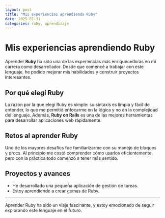 ```yaml
---
layout: post
title: "Mis experiencias aprendiendo Ruby"
date: 2025-01-31
categories: ruby, aprendizaje
---
```


# Mis experiencias aprendiendo Ruby

Aprender **Ruby** ha sido una de las experiencias más enriquecedoras en mi carrera como desarrollador. Desde que comencé a trabajar con este lenguaje, he podido mejorar mis habilidades y construir proyectos interesantes.

## Por qué elegí Ruby

La razón por la que elegí Ruby es simple: su sintaxis es limpia y fácil de entender, lo que me permitió enfocarme en la lógica y no en la complejidad del lenguaje. Además, **Ruby on Rails** es una de las mejores herramientas para desarrollar aplicaciones web rápidamente.

## Retos al aprender Ruby

Uno de los mayores desafíos fue familiarizarme con su manejo de bloques y procs. Al principio me costó comprender cómo usarlos eficientemente, pero con la práctica todo comenzó a tener más sentido.

## Proyectos y avances

- He desarrollado una pequeña aplicación de gestión de tareas.
- Estoy aprendiendo a crear gemas de Ruby.

---

Aprender Ruby ha sido un viaje fascinante, y estoy emocionado de seguir explorando este lenguaje en el futuro.


